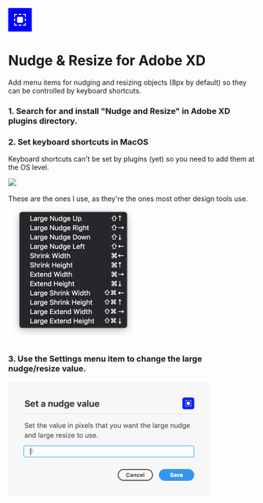 <img src="./images/nudge-and-resize-icon@2x.png" width="48px" alt="">

# Nudge & Resize for Adobe XD
Add menu items for nudging and resizing objects (8px by default) so they can be controlled by keyboard shortcuts.

### 1. Search for and install "Nudge and Resize" in Adobe XD plugins directory.

### 2. Set keyboard shortcuts in MacOS

Keyboard shortcuts can't be set by plugins (yet) so you need to add them at the OS level.

<img src="https://user-images.githubusercontent.com/725067/53013267-3a766d80-343d-11e9-9a40-730b7125e472.gif" width="772">

These are the ones I use, as they're the ones most other design tools use.
<img src="./images/shortcuts@2x.png" width="265px" alt="Keyboard shortcuts">

### 3. Use the Settings menu item to change the large nudge/resize value.

<img src="./images/settings@2x.png" width="410px" alt="Settings screenshot">
